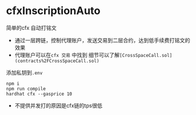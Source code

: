 # cfxInscriptionAuto

简单的cfx 自动打铭文
- 通过一层跨链，控制代理账户，发送交易到二层合约，达到低手续费打铭文的效果
- 代理账户可以在`cfx 交易` 中找到
细节可以了解`[CrossSpaceCall.sol](contracts%2FCrossSpaceCall.sol)`


添加私钥到`.env`
```shell
npm i 
npm run compile 
hardhat cfx --gasprice 10
```

- 不提供并发打的原因是cfx链的tps很低

